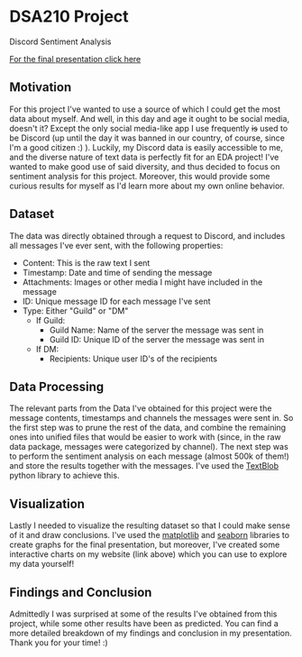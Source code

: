 # DSA210 Project
Discord Sentiment Analysis

[For the final presentation click here](https://alenes.xyz/sentiment)

## Motivation
For this project I've wanted to use a source of which I could get the most data about myself. And well, in this day and age it ought to be social media, doesn't it? Except the only social media-like app I use frequently ~~is~~ used to be Discord (up until the day it was banned in our country, of course, since I'm a good citizen :) ). Luckily, my Discord data is easily accessible to me, and the diverse nature of text data is perfectly fit for an EDA project! I've wanted to make good use of said diversity, and thus decided to focus on sentiment analysis for this project. Moreover, this would provide some curious results for myself as I'd learn more about my own online behavior.

## Dataset
The data was directly obtained through a request to Discord, and includes all messages I've ever sent, with the following properties:
- Content: This is the raw text I sent
- Timestamp: Date and time of sending the message
- Attachments: Images or other media I might have included in the message
- ID: Unique message ID for each message I've sent
- Type: Either "Guild" or "DM"
  - If Guild:
    - Guild Name: Name of the server the message was sent in
    - Guild ID: Unique ID of the server the message was sent in
  - If DM:
    - Recipients: Unique user ID's of the recipients

## Data Processing
The relevant parts from the Data I've obtained for this project were the message contents, timestamps and channels the messages were sent in. So the first step was to prune the rest of the data, and combine the remaining ones into unified files that would be easier to work with (since, in the raw data package, messages were categorized by channel).
The next step was to perform the sentiment analysis on each message (almost 500k of them!) and store the results together with the messages. I've used the [TextBlob](https://textblob.readthedocs.io/en/dev/) python library to achieve this.

## Visualization
Lastly I needed to visualize the resulting dataset so that I could make sense of it and draw conclusions. I've used the [matplotlib](https://matplotlib.org/) and [seaborn](https://seaborn.pydata.org/) libraries to create graphs for the final presentation, but moreover, I've created some interactive charts on my website (link above) which you can use to explore my data yourself!

## Findings and Conclusion
Admittedly I was surprised at some of the results I've obtained from this project, while some other results have been as predicted. You can find a more detailed breakdown of my findings and conclusion in my presentation. Thank you for your time! :)


